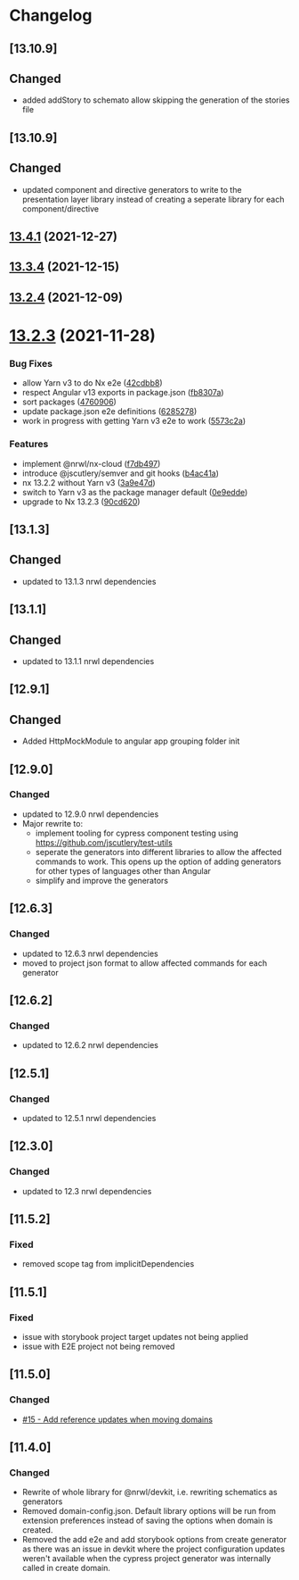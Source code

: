 # Changelog

## [13.10.9]

## Changed

- added addStory to schemato allow skipping the generation of the stories file

## [13.10.9]

## Changed

- updated component and directive generators to write to the presentation layer library instead of creating a seperate library for each component/directive

## [13.4.1](https://github.com/srleecode/domain/compare/13.3.4...13.4.1) (2021-12-27)

## [13.3.4](https://github.com/srleecode/domain/compare/13.2.4...13.3.4) (2021-12-15)

## [13.2.4](https://github.com/srleecode/domain/compare/13.2.3...13.2.4) (2021-12-09)

# [13.2.3](https://github.com/srleecode/domain/compare/13.1.3...13.2.3) (2021-11-28)

### Bug Fixes

- allow Yarn v3 to do Nx e2e ([42cdbb8](https://github.com/srleecode/domain/commit/42cdbb8345980fee8bb5c8a52603acec3db5f42f))
- respect Angular v13 exports in package.json ([fb8307a](https://github.com/srleecode/domain/commit/fb8307a44d0f2b7eb5b2f5d79d1237d2fe9d3905))
- sort packages ([4760906](https://github.com/srleecode/domain/commit/47609067644001d01647f66492f37bf3a7844f96))
- update package.json e2e definitions ([6285278](https://github.com/srleecode/domain/commit/6285278d00e874297ae62e9c399dcdc1378ba9e9))
- work in progress with getting Yarn v3 e2e to work ([5573c2a](https://github.com/srleecode/domain/commit/5573c2ac4263a3246449ae25d99e34a435285f19))

### Features

- implement @nrwl/nx-cloud ([f7db497](https://github.com/srleecode/domain/commit/f7db497bdfa787cdaf76e3e808e882546e783a4e))
- introduce @jscutlery/semver and git hooks ([b4ac41a](https://github.com/srleecode/domain/commit/b4ac41a08ddb8b20d69553532d0a71fd13cc5619))
- nx 13.2.2 without Yarn v3 ([3a9e47d](https://github.com/srleecode/domain/commit/3a9e47d638d343e427a79a4a9954a3b910b59d18))
- switch to Yarn v3 as the package manager default ([0e9edde](https://github.com/srleecode/domain/commit/0e9edde9faea485d5702f2a64fbf426c58679221))
- upgrade to Nx 13.2.3 ([90cd620](https://github.com/srleecode/domain/commit/90cd620a6db416a190775fd6df51842f893e47ef))

## [13.1.3]

## Changed

- updated to 13.1.3 nrwl dependencies

## [13.1.1]

## Changed

- updated to 13.1.1 nrwl dependencies

## [12.9.1]

## Changed

- Added HttpMockModule to angular app grouping folder init

## [12.9.0]

### Changed

- updated to 12.9.0 nrwl dependencies
- Major rewrite to:
  - implement tooling for cypress component testing using https://github.com/jscutlery/test-utils
  - seperate the generators into different libraries to allow the affected commands to work. This opens up the option of adding generators for other types of languages other than Angular
  - simplify and improve the generators

## [12.6.3]

### Changed

- updated to 12.6.3 nrwl dependencies
- moved to project json format to allow affected commands for each generator

## [12.6.2]

### Changed

- updated to 12.6.2 nrwl dependencies

## [12.5.1]

### Changed

- updated to 12.5.1 nrwl dependencies

## [12.3.0]

### Changed

- updated to 12.3 nrwl dependencies

## [11.5.2]

### Fixed

- removed scope tag from implicitDependencies

## [11.5.1]

### Fixed

- issue with storybook project target updates not being applied
- issue with E2E project not being removed

## [11.5.0]

### Changed

- [#15 - Add reference updates when moving domains](https://github.com/srleecode/domain/issues/15)

## [11.4.0]

### Changed

- Rewrite of whole library for @nrwl/devkit, i.e. rewriting schematics as generators
- Removed domain-config.json. Default library options will be run from extension preferences instead of saving the options when domain is created.
- Removed the add e2e and add storybook options from create generator as there was an issue in devkit where the project configuration updates weren't available when the cypress project generator was internally called in create domain.
